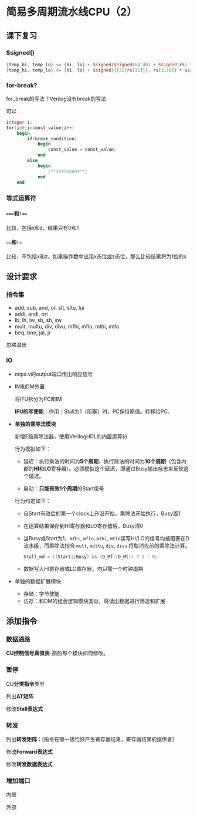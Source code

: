 # 简易多周期流水线CPU（2）

## 课下复习

### $signed()

```verilog
{temp_hi, temp_lo} <= {hi, lo} + $signed($signed(64'd0) + $signed(rs) * $signed(rt));
{temp_hi, temp_lo} <= {hi, lo} + $signed({{32{rs[31]}}, rs[31:0]} * $signed({{32{rt[31]}}, rt[31:0]})); // 手动进行符号位扩展
```

### for-break?

for_break的写法？Verilog没有break的写法

可以：

```verilog
integer i;
for(i=0;i<const_value;i++) 
    begin
        if(break_condition)
            begin
                const_value = const_value;
            end
        else 
            begin
                /**statement**/
            end
    end
```

### 等式运算符

#### `===`和`!==`

比较，包括x和z，结果只有0和1

#### `==`和`!=`

比较，不包括x和z。如果操作数中出现x态位或z态位，那么比较结果将为1位的x

## 设计要求

### 指令集

* add, sub, and, or, slt, sltu, lui
* addi, andi, ori
* lb, lh, lw, sb, sh, sw
* mult, multu, div, divu, mfhi, mflo, mthi, mtlo
* beq, bne, jal, jr

忽略溢出

### IO

* mips.v的output端口传出响应信号

* IM和DM外置

  将IFU拆分为PC和IM

  **IFU的写使能**：作用：Stall为1（阻塞）时，PC保持原值。转移给PC。

* **单独的乘除法模块**

  新增E级乘除法器，使用VerilogHDL的内置运算符

  行为模拟如下：

  * 延迟：执行乘法的时间为**5个周期**，执行除法的时间为**10个周期**（包含内部的**HI**和**LO**寄存器）。必须模拟这个延迟，即通过Busy输出标志来反映这个延迟。

  * 启动：**只能有效1个周期**的Start信号

  行为约定如下：

  * 自Start有效后的第一个clock上升沿开始，乘除法开始执行，Busy置1

  * 在运算结果保存到HI寄存器和LO寄存器后，Busy清0

  * 当Busy或Start为1，`mfhi`, `mflo`, `mthi`, `mtlo`读写HI/LO的信号均被阻塞在D流水级，而乘除法指令 `mult`, `multu`, `div`, `divu` 将取消先前的乘除法计算。

    ```verilog
    Stall_md = ((Start||Busy) && (D_Mf||D_Mt)) ? 1 : 0;
    ```
    
  * 数据写入HI寄存器或LO寄存器，均只需一个时钟周期
  
* 单独的数据扩展模块

  * 存储：字节使能
  * 访存：和DM的组合逻辑模块类似，将读出数据进行筛选和扩展

## 添加指令

### 数据通路

**CU控制信号真值表**-斟酌每个模块如何修改。

### 暂停

CU**分类指令**类型

列出**AT矩阵**

修改**Stall表达式**

### 转发

列出**转发矩阵**：[指令在哪一级恰好产生寄存器结果，寄存器结果的提供者]

修改**Forward表达式**

修改**转发数据表达式**

### 增加端口

内部

外部

